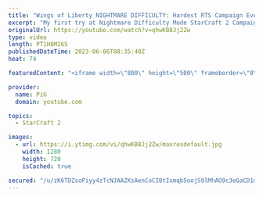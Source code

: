 ```yaml
---
title: "Wings of Liberty NIGHTMARE DIFFICULTY: Hardest RTS Campaign Ever  Part 1 - StarCraft 2"
excerpt: "My first try at Nightmare Difficulty Mode StarCraft 2 Campaign created by GiantGrantGames and his amazing modding community. Having lots of fun with it!  0:00 Liberation Day 4:53 The Outlaws 17:38 Zero Hour  -- 🐷 Second Channel for Learning StarCraft 2: https://www.youtube.com/c/PiGRandom 🐷 Third Channel"
originalUrl: https://youtube.com/watch?v=qhwKB8Jj2Zw
type: video
length: PT1H6M26S
publishedDateTime: 2023-06-06T08:35:40Z
heat: 74

featuredContent: "<iframe width=\"800\" height=\"500\" frameborder=\"0\" src=\"https://www.youtube.com/embed/qhwKB8Jj2Zw\" allow=\"accelerometer; autoplay; encrypted-media; gyroscope; picture-in-picture\" allowfullscreen></iframe>"

provider:
  name: PiG
  domain: youtube.com

topics:
  - StarCraft 2

images:
  - url: https://i.ytimg.com/vi/qhwKB8Jj2Zw/maxresdefault.jpg
    width: 1280
    height: 720
    isCached: true

secured: "/u/zK6TDZsoPiyy4zTcNJAAZKsAenCoCI8tIxmqb5oojS9lMhAO9c3eGaCD1m9nkidFm17i+GzE6gUm6LgeTbbN/MBo1iQG7sE2aVzIRhtPl4laO5DtBTFiDuCG1tz8fkfttBcJ4FLgH8xPTfuMKk5Zo145AFjxOeDjtsBohTQnett9n4oC2YfXv3AphzM95iTogsiaPJTdxLNdd5dmWH9SCuKvClFsTUq3hGM6GRT6Fg5tqjhsUB9ittB8ItOPWnl9YAcx29i0l+R4uGp6hJOWEiDmjHS5c8AKn86VDck47LJsXIgj89FzaryD3/VIAIpHyHg12DiBXNZ5m3dKkoLA6H1yiDZ4/3IDIblmjCcKuRdDe5PDy2sReN/XNM6RBrFNkQ0vPppICX2H3x+meBwkxUXIZOX0UrIQTQAaML/k=;c8amEdtGcg2fVE17YG+u8A=="
---
```


